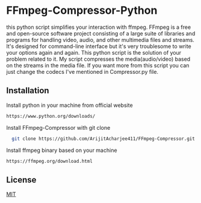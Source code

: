 
# FFmpeg-Compressor-Python

this python script simplifies your interaction with ffmpeg. FFmpeg is a free and open-source software project consisting of a large suite of libraries and programs for handling video, audio, and other multimedia files and streams. It's designed for command-line interface but it's very troublesome to write your options again and again. This python script is the solution of your problem related to it. My script compresses the media(audio/video) based on the streams in the media file. If you want more from this script you can just change the codecs I've mentioned in Compressor.py file.
## Installation
Install python in your machine from official website

```bash
https://www.python.org/downloads/
```

Install FFmpeg-Compressor with git clone

```bash
  git clone https://github.com/ArijitAcharjee411/FFmpeg-Compressor.git
```


Install ffmpeg binary based on your machine

```bash
https://ffmpeg.org/download.html
```

    
## License

[MIT](https://choosealicense.com/licenses/mit/)

  
